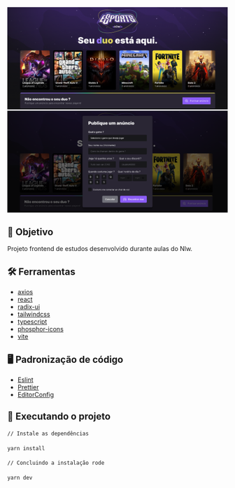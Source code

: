 <div align="center">
	<img src="src/assets/exec-01.png" width="700" alt="exec-01"/>
  <img src="src/assets/exec-02.png" width="700" alt="exec-02"/>
</div>

## :dart: Objetivo

Projeto frontend de estudos desenvolvido durante aulas do Nlw.

## :hammer_and_wrench: Ferramentas

- [axios](https://axios-http.com/ptbr/docs/intro)
- [react](https://pt-br.reactjs.org/)
- [radix-ui](https://www.radix-ui.com/)
- [tailwindcss](https://tailwindcss.com/)
- [typescript](https://www.typescriptlang.org/)
- [phosphor-icons](https://phosphoricons.com/)
- [vite](https://vitejs.dev/)

## :desktop_computer: Padronização de código

- [Eslint](https://eslint.org/)
- [Prettier](https://prettier.io/)
- [EditorConfig](https://editorconfig.org/)

## :rocket: Executando o projeto

```bash
// Instale as dependências

yarn install

// Concluindo a instalação rode

yarn dev
```
